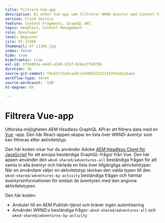 ```yaml
---
title: Filtrera Vue-app
description: En enkel Vue-app som filtrerar WKND-äventyr med Content Fragments.
version: Cloud Service
feature: Content Fragments, GraphQL API
topic: Headless, Content Management
role: Developer
level: Beginner
jira: KT-11366
thumbnail: KT-11366.jpg
index: false
hide: true
hidefromtoc: true
exl-id: 8f96093a-4449-4249-9257-028e2ffd979b
duration: 26
source-git-commit: f4c621f3a9caa8c2c64b8323312343fe421a5aee
workflow-type: tm+mt
source-wordcount: '130'
ht-degree: 0%

---
```


# Filtrera Vue-app

Utforska möjligheten AEM Headless GraphQL API:er att filtrera data med en [Vue](https://vuejs.org/) -app. Den här React-appen skapar en lista över WKND-äventyr som kan filtreras efter aktivitetstyp.

Den här koden visar hur du använder Adobe [AEM Headless Client för JavaScript](https://github.com/adobe/aem-headless-client-js/blob/main/api-reference.md) för att anropa beständiga GraphQL-frågor från Vue. Den här appen använder den `wknd-shared/adventures-all` beständiga frågan för att samla in alla äventyr och härleda en lista över tillgängliga aktivitetstyper. När en användare väljer en aktivitetstyp skickas den valda typen till den `wknd-shared/adventures-by-activity` beständiga frågan och hämtar äventyrsinformationen för endast de äventyren med den angivna aktivitetstypen.

Den här koden:

+ Ansluter till en AEM Publish-tjänst och kräver ingen autentisering
+ Använder WKND:s beständiga frågor: `wknd-shared/adventures-all` och `wknd-shared/adventures-by-activity`
